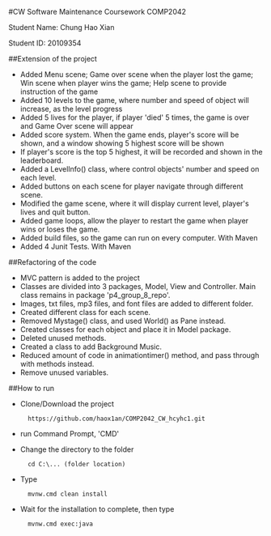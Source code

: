 #CW Software Maintenance Coursework
COMP2042

Student Name: Chung Hao Xian

Student ID: 20109354

##Extension of the project

- Added Menu scene; Game over scene when the player lost the game; Win scene when player wins the game; Help scene to provide instruction of the game
- Added 10 levels to the game, where number and speed of object will increase, as the level progress
- Added 5 lives for the player, if player 'died' 5 times, the game is over and Game Over scene will appear
- Added score system. When the game ends, player's score will be shown, and a window showing 5 highest score will be shown
- If player's score is the top 5 highest, it will be recorded and shown in the leaderboard.
- Added a LevelInfo() class, where control objects' number and speed on each level.
- Added buttons on each scene for player navigate through different scene.
- Modified the game scene, where it will display current level, player's lives and quit button.
- Added game loops, allow the player to restart the game when player wins or loses the game.
- Added build files, so the game can run on every computer. With Maven
- Added 4 Junit Tests. With Maven

##Refactoring of the code
- MVC pattern is added to the project 
- Classes are divided into 3 packages, Model, View and Controller. Main class remains in package 'p4_group_8_repo'.
- Images, txt files, mp3 files, and font files are added to different folder.
- Created different class for each scene.
- Removed Mystage() class, and used World() as Pane instead.
- Created classes for each object and place it in Model package.
- Deleted unused methods.
- Created a class to add Background Music.
- Reduced amount of code in animationtimer() method, and pass through with methods instead.
- Remove unused variables.

##How to run
- Clone/Download the project

        https://github.com/haox1an/COMP2042_CW_hcyhc1.git

- run Command Prompt, 'CMD'
- Change the directory to the folder

        cd C:\... (folder location)
- Type 
        
        mvnw.cmd clean install
        
- Wait for the installation to complete, then type

        mvnw.cmd exec:java
        
    
    
        